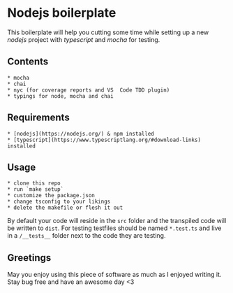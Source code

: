 # Nodejs boilerplate

This boilerplate will help you cutting some time while setting up
a new *nodejs* project with *typescript* and *mocha* for testing.

## Contents

	* mocha
	* chai
	* nyc (for coverage reports and VS  Code TDD plugin)
	* typings for node, mocha and chai

## Requirements

	* [nodejs](https://nodejs.org/) & npm installed
	* [typescript](https://www.typescriptlang.org/#download-links) installed

## Usage

	* clone this repo
	* run `make setup`
	* customize the package.json
	* change tsconfig to your likings
	* delete the makefile or flesh it out

By default your code will reside in the `src` folder and the transpiled code will
be written to `dist`.
For testing testfiles should be named `*.test.ts` and live in a `/__tests__` folder
next to the code they are testing.

## Greetings

May you enjoy using this piece of software as much as I enjoyed writing it. Stay bug free and have an awesome day <3
